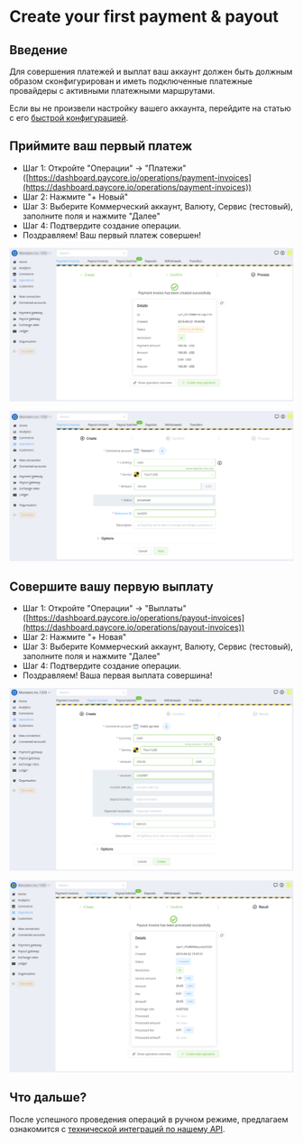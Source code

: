# Create your first payment & payout

## Введение

Для совершения платежей и выплат ваш аккаунт должен быть должным образом сконфигурирован и иметь подключенные платежные провайдеры с активными платежными маршрутами.

Если вы не произвели настройку вашего аккаунта, перейдите на статью с его [быстрой конфигурацией](#).

## Приймите ваш первый платеж

-   Шаг 1: Откройте "Операции" → "Платежи" ([https://dashboard.paycore.io/operations/payment-invoices](https://dashboard.paycore.io/operations/payment-invoices))
-   Шаг 2: Нажмите "+ Новый"
-   Шаг 3: Выберите Коммерческий аккаунт, Валюту, Сервис (тестовый), заполните поля и нажмите "Далее"
-   Шаг 4: Подтвердите создание операции.
-   Поздравляем! Ваш первый платеж совершен!

![](images/create-payment-invoice-1.png "PayCore.io > Create your first payment & payout > Create payment invoice 1")

![](images/create-payment-invoice-2.png "PayCore.io > Create your first payment & payout > Create payment invoice 2")

## Совершите вашу первую выплату

-   Шаг 1: Откройте "Операции" → "Выплаты" ([https://dashboard.paycore.io/operations/payout-invoices](https://dashboard.paycore.io/operations/payout-invoices))
-   Шаг 2: Нажмите "+ Новая"
-   Шаг 3: Выберите Коммерческий аккаунт, Валюту, Сервис (тестовый), заполните поля и нажмите "Далее"
-   Шаг 4: Подтвердите создание операции.
-   Поздравляем! Ваша первая выплата совершина!

![](images/create-payout-invoice-1.png "PayCore.io > Create your first payment & payout > Create payout invoice")

![](images/create-payout-invoice-2.png "PayCore.io > Create your first payment & payout > Create payout invoice (5).png")

## Что дальше?

После успешного проведения операций в ручном режиме, предлагаем ознакомится с [технической интеграций по нашему API](#).